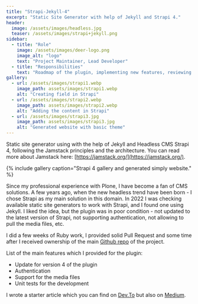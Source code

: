 ```yaml
---
title: "Strapi-Jekyll-4"
excerpt: "Static Site Generator with help of Jekyll and Strapi 4."
header:
  image: /assets/images/headless.jpg
  teaser: /assets/images/strapi+jekyll.png
sidebar:
  - title: "Role"
    image: /assets/images/deer-logo.png
    image_alt: "logo"
    text: "Project Maintainer, Lead Developer"
  - title: "Responsibilities"
    text: "Roadmap of the plugin, implementing new features, reviewing the community requests and work."
gallery:
  - url: /assets/images/strapi1.webp
    image_path: assets/images/strapi1.webp
    alt: "Creating field in Strapi"
  - url: /assets/images/strapi2.webp
    image_path: assets/images/strapi2.webp
    alt: "Adding the content in Strapi"
  - url: /assets/images/strapi3.jpg
    image_path: assets/images/strapi3.jpg
    alt: "Generated website with basic theme"
---
```


Static site generator using with the help of Jekyll and Headless CMS Strapi 4, following the Jamstack principles and the architecture. You can read more about Jamstack here: [https://jamstack.org/](https://jamstack.org/).

{% include gallery caption="Strapi 4 gallery and generated simply website." %}

Since my professional experience with Plone, I have become a fan of CMS solutions. A few years ago, when the new headless trend have been born - I chose Strapi as my main solution in this domain. In 2022 I was checking available static site generators to work with Strapi, and I found one using Jekyll. I liked the idea, but the plugin was in poor condition - not updated to the latest version of Strapi, not supporting authentication, not allowing to pull the media files, etc.

I did a few weeks of Ruby work, I provided solid Pull Request and some time after I received ownership of the main [Github repo](https://github.com/strapi-community/jekyll-strapi) of the project.

List of the main features which I provided for the plugin:
* Update for version 4 of the plugin
* Authentication
* Support for the media files
* Unit tests for the development

I wrote a starter article which you can find on [Dev.To](https://dev.to/bluszcz/static-site-generator-with-strapi-4-and-jekyll-5afp) but also on [Medium](https://medium.com/@bluszcz/static-site-generator-with-strapi-4-and-jekyll-4c5404cc9715).